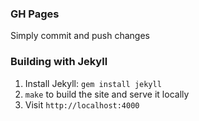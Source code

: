 ### GH Pages

Simply commit and push changes

### Building with Jekyll

1. Install Jekyll: `gem install jekyll`
2. `make` to build the site and serve it locally
3. Visit `http://localhost:4000`
